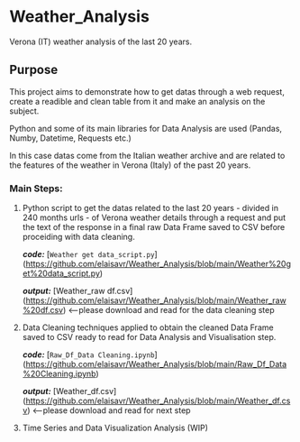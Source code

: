 # **Weather_Analysis**
Verona (IT) weather analysis of the last 20 years. 
 
## **Purpose**
This project aims to demonstrate how to get datas through a web request, create a readible and clean table from it and make an analysis on the subject.

Python and some of its main libraries for Data Analysis are used (Pandas, Numby, Datetime, Requests etc.)

In this case datas come from the Italian weather archive and are related to the features of the weather in Verona (Italy) of the past 20 years.

### **Main Steps:**
1. Python script to get the datas related to the last 20 years - divided in 240 months urls - of Verona weather details through a request and put the text of the response in a final raw Data Frame saved to CSV before proceiding with data cleaning.

    ***code:***  [`Weather get data_script.py`] (https://github.com/elaisavr/Weather_Analysis/blob/main/Weather%20get%20data_script.py)
    
    ***output:*** [Weather_raw df.csv] (https://github.com/elaisavr/Weather_Analysis/blob/main/Weather_raw%20df.csv) <--please download and read for the data cleaning step

2. Data Cleaning techniques applied to obtain the cleaned Data Frame saved to CSV ready to read for Data Analysis and Visualisation step.
    
    ***code:*** [`Raw_Df_Data Cleaning.ipynb`] (https://github.com/elaisavr/Weather_Analysis/blob/main/Raw_Df_Data%20Cleaning.ipynb)
    
    ***output:*** [Weather_df.csv] (https://github.com/elaisavr/Weather_Analysis/blob/main/Weather_df.csv) <--please download and read for next step

3. Time Series and Data Visualization Analysis (WIP)

